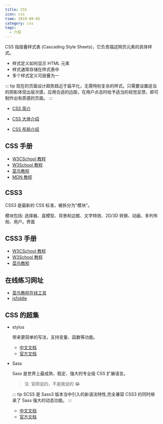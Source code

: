 ```yaml
---
title: CSS
icon: css
time: 2019-09-05
category: css
tags:
  - 介绍
---
```


CSS 指层叠样式表 (Cascading Style Sheets)，它负责描述网页元素的具体样式。

- 样式定义如何显示 HTML 元素
- 样式通常存储在样式表中
- 多个样式定义可层叠为一

<!-- more -->

::: tip
现在的页面设计趋势趋近于扁平化，无需特别复杂的样式。只需要设置适当的阴影体现出层次感，应用合适的边距，在用户点击时给予适当的视觉反馈，即可制作出有质感的页面。
:::

- [CSS 简介](intro.md)

- [CSS 大体介绍](detail.md)

- [CSS 布局介绍](layout/readme.md)

## CSS 手册

- [W3CSchool 教程](https://www.w3cschool.cn/css/)
- [W3School 教程](http://www.w3school.com.cn/css/index.asp)
- [菜鸟教程](https://www.runoob.com/css/css-tutorial.html)
- [MDN 教程](https://developer.mozilla.org/zh-CN/docs/Web/CSS)

## CSS3

CSS3 是最新的 CSS 标准，被拆分为"模块"。

模块包括: 选择器、盒模型、背景和边框、文字特效、2D/3D 转换、动画、多列布局、用户。界面

## CSS3 手册

- [W3CSchool 教程](https://www.w3cschool.cn/css3/)
- [W3School 教程](http://www.w3school.com.cn/css3/index.asp)
- [菜鸟教程](https://www.runoob.com/css3/css3-tutorial.html)

## 在线练习网址

- [菜鸟教程在线工具](https://c.runoob.com/front-end/61)
- [jsfiddle](https://jsfiddle.net/)

## CSS 的超集

- stylus

  带来更简单的写法，支持变量、函数等功能。

  - [中文文档](https://www.zhangxinxu.com/jq/stylus/)
  - [官方文档](http://stylus-lang.com/)

- Sass

  Sass 是世界上最成熟、稳定、强大的专业级 CSS 扩展语言。

  > 注: 官网说的，不是我说的 :joy:

  ::: tip
  SCSS 是 Sass3 版本当中引入的新语法特性,完全兼容 CSS3 的同时继承了 Sass 强大的动态功能。
  :::

  - [中文文档](https://sass.bootcss.com/)
  - [官方文档](https://sass-lang.com/)
